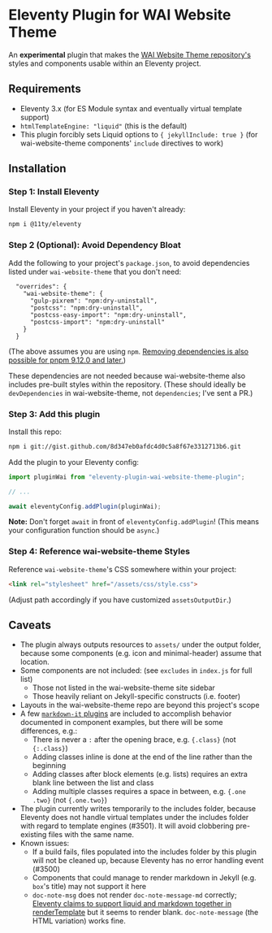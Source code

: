 # Eleventy Plugin for WAI Website Theme

An **experimental** plugin that makes the
[WAI Website Theme repository's](https://github.com/w3c/wai-website-theme)
styles and components usable within an Eleventy project.

## Requirements

- Eleventy 3.x (for ES Module syntax and eventually virtual template support)
- `htmlTemplateEngine: "liquid"` (this is the default)
- This plugin forcibly sets Liquid options to `{ jekyllInclude: true }`
  (for wai-website-theme components' `include` directives to work)

## Installation

### Step 1: Install Eleventy

Install Eleventy in your project if you haven't already:

```sh
npm i @11ty/eleventy
```

### Step 2 (Optional): Avoid Dependency Bloat

Add the following to your project's `package.json`,
to avoid dependencies listed under `wai-website-theme` that you don't need:

```
  "overrides": {
    "wai-website-theme": {
      "gulp-pixrem": "npm:dry-uninstall",
      "postcss": "npm:dry-uninstall",
      "postcss-easy-import": "npm:dry-uninstall",
      "postcss-import": "npm:dry-uninstall"
    }
  }
```

(The above assumes you are using `npm`.
[Removing dependencies is also possible for pnpm 9.12.0 and later.](https://pnpm.io/package_json#pnpmoverrides))

These dependencies are not needed because wai-website-theme also includes pre-built styles
within the repository.
(These should ideally be `devDependencies` in wai-website-theme, not `dependencies`; I've sent a PR.)

### Step 3: Add this plugin

Install this repo:

```sh
npm i git://gist.github.com/8d347eb0afdc4d0c5a8f67e3312713b6.git
```

Add the plugin to your Eleventy config:

```js
import pluginWai from "eleventy-plugin-wai-website-theme-plugin";

// ...

await eleventyConfig.addPlugin(pluginWai);
```

**Note:** Don't forget `await` in front of `eleventyConfig.addPlugin`!
(This means your configuration function should be `async`.)

### Step 4: Reference wai-website-theme Styles

Reference `wai-website-theme`'s CSS somewhere within your project:

```html
<link rel="stylesheet" href="/assets/css/style.css">
```

(Adjust path accordingly if you have customized `assetsOutputDir`.)

## Caveats

- The plugin always outputs resources to `assets/` under the output folder,
because some components (e.g. icon and minimal-header) assume that location.
- Some components are not included: (see `excludes` in `index.js` for full list)
  - Those not listed in the wai-website-theme site sidebar
  - Those heavily reliant on Jekyll-specific constructs (i.e. footer)
- Layouts in the wai-website-theme repo are beyond this project's scope
- A few [`markdown-it` plugins](https://mdit-plugins.github.io/) are included
  to accomplish behavior documented in component examples, but there will be some differences, e.g.:
  - There is never a `:` after the opening brace, e.g. `{.class}` (not `{:.class}`)
  - Adding classes inline is done at the end of the line rather than the beginning
  - Adding classes after block elements (e.g. lists) requires an extra blank line between the list and class
  - Adding multiple classes requires a space in between, e.g. `{.one .two}` (not `{.one.two}`)
- The plugin currently writes temporarily to the includes folder,
  because Eleventy does not handle virtual templates under the includes folder
  with regard to template engines (#3501).
  It will avoid clobbering pre-existing files with the same name.
- Known issues:
  - If a build fails, files populated into the includes folder by this plugin will not be cleaned up,
    because Eleventy has no error handling event (#3500)
  - Components that could manage to render markdown in Jekyll (e.g. `box`'s title) may not support it here
  - `doc-note-msg` does not render `doc-note-message-md` correctly;
    [Eleventy claims to support liquid and markdown together in renderTemplate](https://www.11ty.dev/docs/plugins/render/#rendertemplate-paired-shortcode)
    but it seems to render blank. `doc-note-message` (the HTML variation) works fine.
